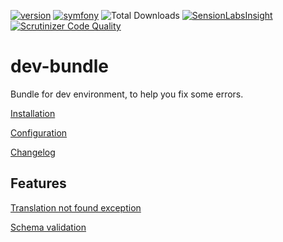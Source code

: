 [![version](https://img.shields.io/badge/version-3.0.0-green.svg)](https://github.com/steevanb/dev-bundle/tree/3.0.0)
[![symfony](https://img.shields.io/badge/symfony-%3E%3D%202.3-blue.svg)](https://symfony.com/)
![Total Downloads](https://poser.pugx.org/steevanb/dev-bundle/downloads)
[![SensionLabsInsight](https://img.shields.io/badge/SensionLabsInsight-platinum-brightgreen.svg)](https://insight.sensiolabs.com/projects/16b18376-e47e-4a0c-8a47-c0eead976317/analyses/24)
[![Scrutinizer Code Quality](https://scrutinizer-ci.com/g/steevanb/dev-bundle/badges/quality-score.png?b=master)](https://scrutinizer-ci.com/g/steevanb/dev-bundle/?branch=master)

dev-bundle
==========

Bundle for dev environment, to help you fix some errors.

[Installation](Resources/doc/installation.md)

[Configuration](Resources/doc/configuration.md)

[Changelog](Resources/doc/changelog.md)

Features
--------

[Translation not found exception](Resources/doc/translationNotFoundException.md)

[Schema validation](Resources/doc/validateSchema.md)


